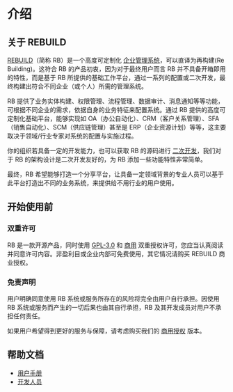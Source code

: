 # 介绍

## 关于 REBUILD

[REBUILD](https://getrebuild.com/)（简称 RB）是一个高度可定制化 [企业管理系统](https://baike.baidu.com/item/企业管理系统)，可以直译为再构建(Re Building)。这符合 RB 的产品初衷，因为对于最终用户而言 RB 并不具备开箱即用的特性，而是基于 RB 所提供的基础工作平台，通过一系列的配置或二次开发，最终构建出符合不同企业（或个人）所需的管理系统。

RB 提供了业务实体构建、权限管理、流程管理、数据审计、消息通知等等功能，可根据不同企业的需求，依据自身的业务特征来配置系统。通过 RB 提供的高度可定制化基础平台，能够实现如 OA（办公自动化）、CRM（客户关系管理）、SFA（销售自动化）、SCM（供应链管理）甚至是 ERP（企业资源计划）等等，这主要取决于领域/行业专家对系统的配置与实施过程。

你的组织若具备一定的开发能力，也可以获取 RB 的源码进行 [二次开发](dev/index.md)，我们对于 RB 的架构设计是二次开发友好的，为 RB 添加一些功能特性非常简单。

最终，RB 希望能够打造一个分享平台，让具备一定领域背景的专业人员可以基于此平台打造出不同的业务系统，来提供给不用行业的用户使用。

## 开始使用前

### 双重许可

RB 是一款开源产品，同时使用 [GPL-3.0](https://raw.githubusercontent.com/getrebuild/rebuild/master/LICENSE) 和 [商用](https://raw.githubusercontent.com/getrebuild/rebuild/master/COMMERCIAL) 双重授权许可，您应当认真阅读并同意许可内容。非盈利目或企业内部可免费使用，其它情况请购买 REBUILD 商业授权。

### 免责声明

用户明确同意使用 RB 系统或服务所存在的风险将完全由用户自行承担。因使用 RB 系统或服务而产生的一切后果也由其自行承担，RB 及其开发成员对用户不承担任何责任。

如果用户希望得到更好的服务与保障，请考虑购买我们的 [商用授权](https://getrebuild.com/#pricing-plans) 版本。

## 帮助文档

- [用户手册](manual/basic.md)
- [开发人员](dev/index.md)

